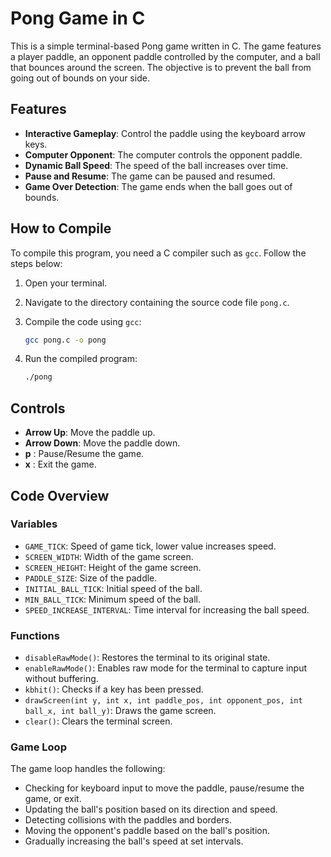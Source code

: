 # Pong Game in C

This is a simple terminal-based Pong game written in C. The game features a player paddle, an opponent paddle controlled by the computer, and a ball that bounces around the screen. The objective is to prevent the ball from going out of bounds on your side.

## Features

- **Interactive Gameplay**: Control the paddle using the keyboard arrow keys.
- **Computer Opponent**: The computer controls the opponent paddle.
- **Dynamic Ball Speed**: The speed of the ball increases over time.
- **Pause and Resume**: The game can be paused and resumed.
- **Game Over Detection**: The game ends when the ball goes out of bounds.

## How to Compile

To compile this program, you need a C compiler such as `gcc`. Follow the steps below:

1. Open your terminal.
2. Navigate to the directory containing the source code file `pong.c`.
3. Compile the code using `gcc`:

   ```bash
   gcc pong.c -o pong
   ```

4. Run the compiled program:

   ```bash
   ./pong
   ```

## Controls

- **Arrow Up**: Move the paddle up.
- **Arrow Down**: Move the paddle down.
- **p** : Pause/Resume the game.
- **x** : Exit the game.

## Code Overview

### Variables

- `GAME_TICK`: Speed of game tick, lower value increases speed.
- `SCREEN_WIDTH`: Width of the game screen.
- `SCREEN_HEIGHT`: Height of the game screen.
- `PADDLE_SIZE`: Size of the paddle.
- `INITIAL_BALL_TICK`: Initial speed of the ball.
- `MIN_BALL_TICK`: Minimum speed of the ball.
- `SPEED_INCREASE_INTERVAL`: Time interval for increasing the ball speed.

### Functions

- `disableRawMode()`: Restores the terminal to its original state.
- `enableRawMode()`: Enables raw mode for the terminal to capture input without buffering.
- `kbhit()`: Checks if a key has been pressed.
- `drawScreen(int y, int x, int paddle_pos, int opponent_pos, int ball_x, int ball_y)`: Draws the game screen.
- `clear()`: Clears the terminal screen.

### Game Loop

The game loop handles the following:
- Checking for keyboard input to move the paddle, pause/resume the game, or exit.
- Updating the ball's position based on its direction and speed.
- Detecting collisions with the paddles and borders.
- Moving the opponent's paddle based on the ball's position.
- Gradually increasing the ball's speed at set intervals.

